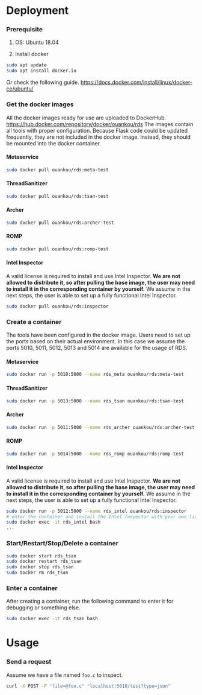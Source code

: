 
# Deployment

### Prerequisite

1. OS:
Ubuntu 18.04

1. Install docker
```bash
sudo apt update
sudo apt install docker.io
```
Or check the following guide.
https://docs.docker.com/install/linux/docker-ce/ubuntu/

### Get the docker images

All the docker images ready for use are uploaded to DockerHub.
https://hub.docker.com/repository/docker/ouankou/rds
The images contain all tools with proper configuration. Because Flask code could be updated frequently, they are not included in the docker image. Instead, they should be mounted into the docker container.

#### Metaservice
```bash
sudo docker pull ouankou/rds:meta-test
```
#### ThreadSanitizer
```bash
sudo docker pull ouankou/rds:tsan-test
```
#### Archer
```bash
sudo docker pull ouankou/rds:archer-test
```
#### ROMP
```bash
sudo docker pull ouankou/rds:romp-test
```
#### Intel Inspector
A valid license is required to install and use Intel Inspector.
**We are not allowed to distribute it, so after pulling the base image, the user may need to install it in the corresponding container by yourself.**
We assume in the next steps, the user is able to set up a fully functional Intel Inspector.
```bash
sudo docker pull ouankou/rds:inspector
```

### Create a container

The tools have been configured in the docker image. Users need to set up the ports based on their actual environment.
In this case we assume the ports 5010, 5011, 5012, 5013 and 5014 are available for the usage of RDS.

#### Metaservice
```bash
sudo docker run -p 5010:5000 --name rds_meta ouankou/rds:meta-test
```
#### ThreadSanitizer
```bash
sudo docker run -p 5013:5000 --name rds_tsan ouankou/rds:tsan-test
```
#### Archer
```bash
sudo docker run -p 5011:5000 --name rds_archer ouankou/rds:archer-test
```
#### ROMP
```bash
sudo docker run -p 5014:5000 --name rds_romp ouankou/rds:romp-test
```
#### Intel Inspector
A valid license is required to install and use Intel Inspector.
**We are not allowed to distribute it, so after pulling the base image, the user may need to install it in the corresponding container by yourself.**
We assume in the next steps, the user is able to set up a fully functional Intel Inspector.
```bash
sudo docker run -p 5012:5000 --name rds_intel ouankou/rds:inspector
# enter the container and install the Intel Inspector with your own license
sudo docker exec -it rds_intel bash
...
```


### Start/Restart/Stop/Delete a container

```bash
sudo docker start rds_tsan
sudo docker restart rds_tsan
sudo docker stop rds_tsan
sudo docker rm rds_tsan
```

### Enter a container
After creating a container, run the following command to enter it for debugging or something else.
```bash
sudo docker exec -it rds_tsan bash
```

# Usage

### Send a request

Assume we have a file named `foo.c` to inspect.
```bash
curl -X POST -F "file=@foo.c" "localhost:5010/test?type=json"
```


